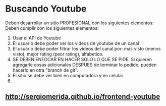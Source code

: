 # Buscando Youtube

Deben desarrollar un sitio PROFESIONAL con los siguientes elementos:
Deben cumplir con los siguientes elementos:

1. Usar el API de Youtube
2. El usuario debe poder ver los videos de youtube de un canal
3. El usuario debe poder filtrar los videos del canal por: mas visto (menos visto), mejor rating (peor rating), alfabetico.
4. SE DEBEN ENFOCAR EN HACER SOLO LO QUE SE PIDE. Si quieren agregarle cosas adicionales DESPUES de terminar lo pedido, pueden hacerlo en otra "branch de git".
5. El sitio se debe ver bien en computadora y en celular.
6. 

## http://sergiomerida.github.io/frontend-youtube
